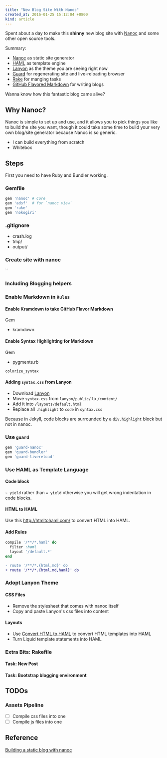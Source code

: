 ```yaml
---
title: "New Blog Site With Nanoc"
created_at: 2016-01-25 15:12:04 +0800
kind: article
---
```


Spent about a day to make this **shinny** new blog site with [Nanoc](http://nanoc.ws/) and some other open source tools.

Summary:

* [Nanoc](http://nanoc.ws/) as static site generator
* [HAML](http://haml.info/) as template engine
* [Lanyon](http://lanyon.getpoole.com/) as the theme you are seeing right now
* [Guard](https://github.com/guard/guard) for regenerating site and live-reloading browser
* [Rake](https://github.com/ruby/rake) for manging tasks
* [GitHub Flavored Markdown](https://help.github.com/articles/github-flavored-markdown/) for writing blogs

Wanna know how this fantastic blog came alive?

<!-- more -->

## Why Nanoc?

Nanoc is simple to set up and use, and it allows you to pick things you like to build the site you want, though it could take some time to build your very own blog/site generator because Nanoc is so generic.

* I can build everything from scratch
* Whitebox

## Steps

First you need to have Ruby and Bundler working.

### Gemfile

```ruby
gem 'nanoc' # Core
gem 'adsf'  # for `nanoc view`
gem 'rake'
gem 'nokogiri'
```

### .gitignore

* crash.log
* tmp/
* output/

### Create site with nanoc

``

### Including Blogging helpers

### Enable Markdown in `Rules`

#### Enable Kramdown to take GitHub Flavor Markdown

Gem
* kramdown

#### Enable Syntax Highlighting for Markdown

Gem
* pygments.rb

`colorize_syntax`

#### Adding `syntax.css` from Lanyon

* Download [Lanyon](#)
* Move `syntax.css` from `lanyon/public/` to `/content/`
* Add it into `/layouts/default.html`
* Replace all `.highlight` to `code` in `syntax.css`

Because in Jekyll, code blocks are surrounded by a `div.highlight` block but not
in nanoc.

### Use `guard`

```ruby
gem 'guard-nanoc'
gem 'guard-bundler'
gem 'guard-livereload'
```

### Use HAML as Template Language

#### Code block

`~ yield` rather than `= yield`
otherwise you will get wrong indentation in code blocks.

#### HTML to HAML
Use this http://htmltohaml.com/ to convert HTML into HAML.

#### Add Rules

```rb
compile '/**/*.haml' do
  filter :haml
  layout '/default.*'
end
```

```diff
- route '/**/*.{html,md}' do
+ route '/**/*.{html,md,haml}' do
```

### Adopt Lanyon Theme

#### CSS Files

* Remove the stylesheet that comes with nanoc itself
* Copy and paste Lanyon's css files into content

#### Layouts

* Use [Convert HTML to HAML](http://htmltohaml.com/) to convert HTML templates
  into HAML
* Turn Liquid template statements into HAML

### Extra Bits: Rakefile

#### Task: New Post

#### Task: Bootstrap blogging environment

## TODOs

### Assets Pipeline

* [  ] Compile css files into one
* [  ] Compile js files into one

## Reference

[Building a static blog with nanoc](http://clarkdave.net/2012/02/building-a-static-blog-with-nanoc/)
